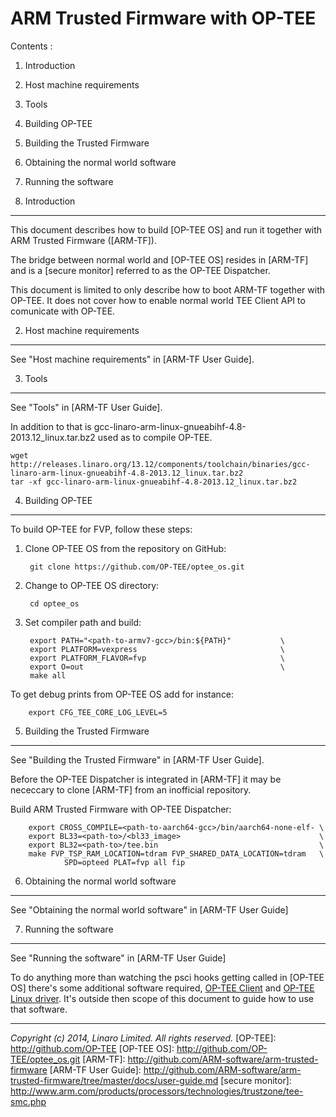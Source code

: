 ARM Trusted Firmware with OP-TEE
================================

Contents :

1.  Introduction
2.  Host machine requirements
3.  Tools
4.  Building OP-TEE
5.  Building the Trusted Firmware
6.  Obtaining the normal world software
7.  Running the software

1.  Introduction
----------------
This document describes how to build [OP-TEE OS] and run it together with
ARM Trusted Firmware ([ARM-TF]).

The bridge between normal world and [OP-TEE OS] resides in [ARM-TF] and is a
[secure monitor] referred to as the OP-TEE Dispatcher.

This document is limited to only describe how to boot ARM-TF together with
OP-TEE. It does not cover how to enable normal world TEE Client API to
comunicate with OP-TEE.

2.  Host machine requirements
-----------------------------
See "Host machine requirements" in [ARM-TF User Guide].

3.  Tools
---------
See "Tools" in [ARM-TF User Guide].

In addition to that is gcc-linaro-arm-linux-gnueabihf-4.8-2013.12_linux.tar.bz2
used as to compile OP-TEE.

	wget http://releases.linaro.org/13.12/components/toolchain/binaries/gcc-linaro-arm-linux-gnueabihf-4.8-2013.12_linux.tar.bz2
	tar -xf gcc-linaro-arm-linux-gnueabihf-4.8-2013.12_linux.tar.bz2


4.  Building OP-TEE
-------------------

To build OP-TEE for FVP, follow these steps:

1. Clone OP-TEE OS from the repository on GitHub:

        git clone https://github.com/OP-TEE/optee_os.git

2. Change to OP-TEE OS directory:

        cd optee_os

3. Set compiler path and build:

        export PATH="<path-to-armv7-gcc>/bin:${PATH}"           \
        export PLATFORM=vexpress                                \
        export PLATFORM_FLAVOR=fvp                              \
        export O=out                                            \
        make all

To get debug prints from OP-TEE OS add for instance:

        export CFG_TEE_CORE_LOG_LEVEL=5

5.  Building the Trusted Firmware
---------------------------------
See "Building the Trusted Firmware" in [ARM-TF User Guide].

Before the OP-TEE Dispatcher is integrated in [ARM-TF] it may be
nececcary to clone [ARM-TF] from an inofficial repository.

Build ARM Trusted Firmware with OP-TEE Dispatcher:

        export CROSS_COMPILE=<path-to-aarch64-gcc>/bin/aarch64-none-elf- \
        export BL33=<path-to>/<bl33_image>                               \
        export BL32=<path-to>/tee.bin                                    \
        make FVP_TSP_RAM_LOCATION=tdram FVP_SHARED_DATA_LOCATION=tdram   \
                SPD=opteed PLAT=fvp all fip

	
6.  Obtaining the normal world software
---------------------------------------
See "Obtaining the normal world software" in [ARM-TF User Guide]

7.  Running the software
------------------------
See "Running the software" in [ARM-TF User Guide]

To do anything more than watching the psci hooks getting called in [OP-TEE OS]
there's some additional software required,
[OP-TEE Client](https://github.com/OP-TEE/optee_client.git) and
[OP-TEE Linux driver](https://github.com/OP-TEE/optee_linuxdriver.git).
It's outside then scope of this document to guide how to use that software.

- - - - - - - - - - - - - - - - - - - - - - - - - -

_Copyright (c) 2014, Linaro Limited. All rights reserved._
[OP-TEE]:               http://github.com/OP-TEE
[OP-TEE OS]:            http://github.com/OP-TEE/optee_os.git
[ARM-TF]:               http://github.com/ARM-software/arm-trusted-firmware
[ARM-TF User Guide]:    http://github.com/ARM-software/arm-trusted-firmware/tree/master/docs/user-guide.md
[secure monitor]:       http://www.arm.com/products/processors/technologies/trustzone/tee-smc.php

